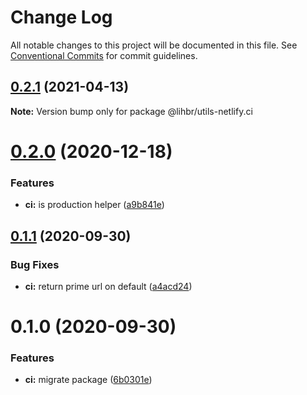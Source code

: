 # Change Log

All notable changes to this project will be documented in this file.
See [Conventional Commits](https://conventionalcommits.org) for commit guidelines.

## [0.2.1](https://github.com/lihbr/utils-netlify/compare/@lihbr/utils-netlify.ci@0.2.0...@lihbr/utils-netlify.ci@0.2.1) (2021-04-13)

**Note:** Version bump only for package @lihbr/utils-netlify.ci





# [0.2.0](https://github.com/lihbr/utils-netlify/compare/@lihbr/utils-netlify.ci@0.1.1...@lihbr/utils-netlify.ci@0.2.0) (2020-12-18)


### Features

* **ci:** is production helper ([a9b841e](https://github.com/lihbr/utils-netlify/commit/a9b841e4a8f914df1663a39e849747a2c015c59a))





## [0.1.1](https://github.com/lihbr/utils-netlify/compare/@lihbr/utils-netlify.ci@0.1.0...@lihbr/utils-netlify.ci@0.1.1) (2020-09-30)


### Bug Fixes

* **ci:** return prime url on default ([a4acd24](https://github.com/lihbr/utils-netlify/commit/a4acd2490e2ab25ed6eb3e8e058aa30b1144d43e))





# 0.1.0 (2020-09-30)


### Features

* **ci:** migrate package ([6b0301e](https://github.com/lihbr/utils-netlify/commit/6b0301e017c63046e782f975799a64a0f77ddb0c))
